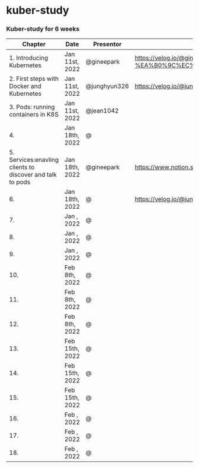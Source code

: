 # kuber-study

### Kuber-study for 6 weeks

| Chapter                                                   | Date           | Presentor    | Link                                                                                          |
| --------------------------------------------------------- | -------------- | ------------ | --------------------------------------------------------------------------------------------- |
| 1. Introducing Kubernetes                                 | Jan 11st, 2022 | @gineepark   | https://velog.io/@ginee_park/%EC%BF%A0%EB%B2%84%EB%84%A4%ED%8B%B0%EC%8A%A4-%EA%B0%9C%EC%9A%94 |
| 2. First steps with Docker and Kubernetes                 | Jan 11st, 2022 | @junghyun326 | https://velog.io/@junghyun326/k8s-study-Chapter2.-First-steps-with-Docker-and-Kubernetes      |
| 3. Pods: running containers in K8S                        | Jan 11st, 2022 | @jean1042    |                                                                                               |
| 4.                                                        | Jan 18th, 2022 | @            |                                                                                               |
| 5. Services:enavling clients to discover and talk to pods | Jan 18th, 2022 | @gineepark   | https://www.notion.so/5-f9cc932e55264010b15132fd588da708                                      |
| 6.                                                        | Jan 18th, 2022 | @            | https://velog.io/@junghyun326/kuber-study-Chapter6.-Volumes                                   |
| 7.                                                        | Jan , 2022     | @            |                                                                                               |
| 8.                                                        | Jan , 2022     | @            |                                                                                               |
| 9.                                                        | Jan , 2022     | @            |                                                                                               |
| 10.                                                       | Feb 8th, 2022  | @            |                                                                                               |
| 11.                                                       | Feb 8th, 2022  | @            |                                                                                               |
| 12.                                                       | Feb 8th, 2022  | @            |                                                                                               |
| 13.                                                       | Feb 15th, 2022 | @            |                                                                                               |
| 14.                                                       | Feb 15th, 2022 | @            |                                                                                               |
| 15.                                                       | Feb 15th, 2022 | @            |                                                                                               |
| 16.                                                       | Feb , 2022     | @            |                                                                                               |
| 17.                                                       | Feb , 2022     | @            |                                                                                               |
| 18.                                                       | Feb , 2022     | @            |                                                                                               |
